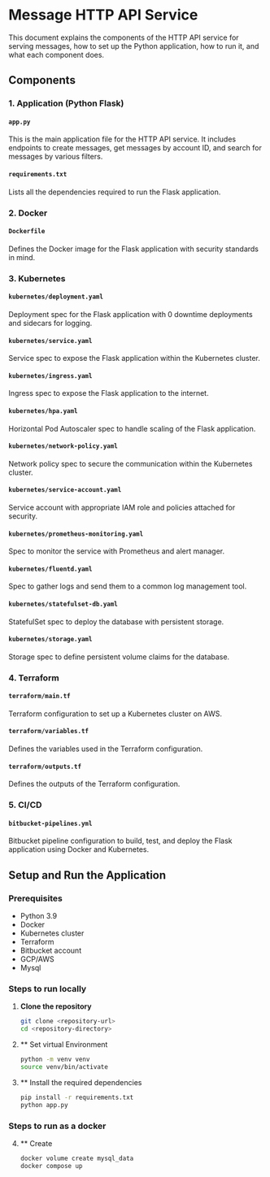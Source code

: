 # Message HTTP API Service

This document explains the components of the HTTP API service for serving messages, how to set up the Python application, how to run it, and what each component does.


## Components

### 1. Application (Python Flask)

#### `app.py`
This is the main application file for the HTTP API service. It includes endpoints to create messages, get messages by account ID, and search for messages by various filters.

#### `requirements.txt`
Lists all the dependencies required to run the Flask application.



### 2. Docker

#### `Dockerfile`
Defines the Docker image for the Flask application with security standards in mind.

### 3. Kubernetes

#### `kubernetes/deployment.yaml`
Deployment spec for the Flask application with 0 downtime deployments and sidecars for logging.

#### `kubernetes/service.yaml`
Service spec to expose the Flask application within the Kubernetes cluster.

#### `kubernetes/ingress.yaml`
Ingress spec to expose the Flask application to the internet.

#### `kubernetes/hpa.yaml`
Horizontal Pod Autoscaler spec to handle scaling of the Flask application.

#### `kubernetes/network-policy.yaml`
Network policy spec to secure the communication within the Kubernetes cluster.

#### `kubernetes/service-account.yaml`
Service account with appropriate IAM role and policies attached for security.

#### `kubernetes/prometheus-monitoring.yaml`
Spec to monitor the service with Prometheus and alert manager.

#### `kubernetes/fluentd.yaml`
Spec to gather logs and send them to a common log management tool.

#### `kubernetes/statefulset-db.yaml`
StatefulSet spec to deploy the database with persistent storage.

#### `kubernetes/storage.yaml`
Storage spec to define persistent volume claims for the database.

### 4. Terraform

#### `terraform/main.tf`
Terraform configuration to set up a Kubernetes cluster on AWS.

#### `terraform/variables.tf`
Defines the variables used in the Terraform configuration.

#### `terraform/outputs.tf`
Defines the outputs of the Terraform configuration.

### 5. CI/CD

#### `bitbucket-pipelines.yml`
Bitbucket pipeline configuration to build, test, and deploy the Flask application using Docker and Kubernetes.

## Setup and Run the Application

### Prerequisites
- Python 3.9
- Docker
- Kubernetes cluster
- Terraform
- Bitbucket account
- GCP/AWS
- Mysql

### Steps to run locally

1. **Clone the repository**

   ```bash
   git clone <repository-url>
   cd <repository-directory>
2. ** Set virtual Environment
   ```bash
   python -m venv venv
   source venv/bin/activate
3. ** Install the required dependencies
   ```bash
   pip install -r requirements.txt
   python app.py

### Steps to run as a docker

4. ** Create 
   ```bash
   docker volume create mysql_data
   docker compose up
   
